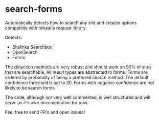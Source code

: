 # search-forms
Automatically detects how to search any site and creates options compatible with mikeal's request library.

Detects:
* Sitelinks Searchbox
* OpenSearch
* Forms

The detection methods are very robust and should work on 99% of sites that are searchable.
All result types are abstracted to forms.
Forms are ordered by probability of being a preferred search method.
The default confidence threshold is set to 20.
Forms with negative confidence are not likely to be search forms.

The code, although not very well commented, is well structured and will serve as it's own documentation for now.

Feel free to send PR's and open issues!
